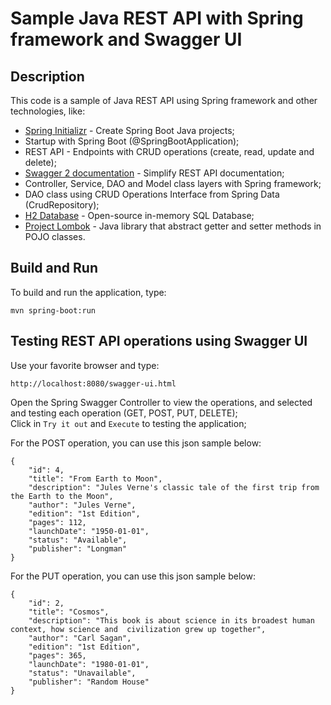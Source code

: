# Sample Java REST API with Spring framework and Swagger UI

## Description
This code is a sample of Java REST API using Spring framework and other technologies, like:

* [Spring Initializr](https://start.spring.io/) - Create Spring Boot Java projects;
* Startup with Spring Boot (@SpringBootApplication);
* REST API - Endpoints with CRUD operations (create, read, update and delete);
* [Swagger 2 documentation](https://swagger.io/) - Simplify REST API documentation;
* Controller, Service, DAO and Model class layers with Spring framework; 
* DAO class using CRUD Operations Interface from Spring Data (CrudRepository);
* [H2 Database](https://www.h2database.com/html/main.html) - Open-source in-memory SQL Database;
* [Project Lombok](https://projectlombok.org/) - Java library that abstract getter and setter methods in POJO classes.

## Build and Run
To build and run the application, type:

```
mvn spring-boot:run
```

## Testing REST API operations using Swagger UI

Use your favorite browser and type:

```
http://localhost:8080/swagger-ui.html
```

Open the Spring Swagger Controller to view the operations, and selected and testing each operation (GET, POST, PUT, DELETE);  
Click in `Try it out` and `Execute` to testing the application;  

For the POST operation, you can use this json sample below:

```
{
	"id": 4, 
	"title": "From Earth to Moon", 
	"description": "Jules Verne's classic tale of the first trip from the Earth to the Moon", 
	"author": "Jules Verne", 
	"edition": "1st Edition", 
	"pages": 112, 
	"launchDate": "1950-01-01", 
	"status": "Available", 
	"publisher": "Longman"
}
```

For the PUT operation, you can use this json sample below:

```
{
	"id": 2, 
	"title": "Cosmos", 
	"description": "This book is about science in its broadest human context, how science and  civilization grew up together", 
	"author": "Carl Sagan", 
	"edition": "1st Edition", 
	"pages": 365, 
	"launchDate": "1980-01-01", 
	"status": "Unavailable", 
	"publisher": "Random House"
}
```
